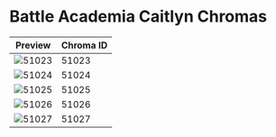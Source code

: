 # Battle Academia Caitlyn Chromas

| Preview | Chroma ID |
|---------|-----------|
| ![51023](https://raw.communitydragon.org/latest/plugins/rcp-be-lol-game-data/global/default/v1/champion-chroma-images/51/51023.png) | 51023 |
| ![51024](https://raw.communitydragon.org/latest/plugins/rcp-be-lol-game-data/global/default/v1/champion-chroma-images/51/51024.png) | 51024 |
| ![51025](https://raw.communitydragon.org/latest/plugins/rcp-be-lol-game-data/global/default/v1/champion-chroma-images/51/51025.png) | 51025 |
| ![51026](https://raw.communitydragon.org/latest/plugins/rcp-be-lol-game-data/global/default/v1/champion-chroma-images/51/51026.png) | 51026 |
| ![51027](https://raw.communitydragon.org/latest/plugins/rcp-be-lol-game-data/global/default/v1/champion-chroma-images/51/51027.png) | 51027 |